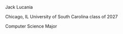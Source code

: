 Jack Lucania
</p>Chicago, IL
<bp>University of South Carolina class of 2027
</p>Computer Science Major

<!---
jlucania/jlucania is a ✨ special ✨ repository because its `README.md` (this file) appears on your GitHub profile.
You can click the Preview link to take a look at your changes.
--->
